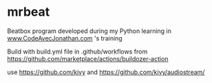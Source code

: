 # mrbeat
Beatbox program developed during my Python learning in www.CodeAvecJonathan.com 's training 


Build with build.yml file in .github/workflows from https://github.com/marketplace/actions/buildozer-action

use https://github.com/kivy and https://github.com/kivy/audiostream/
